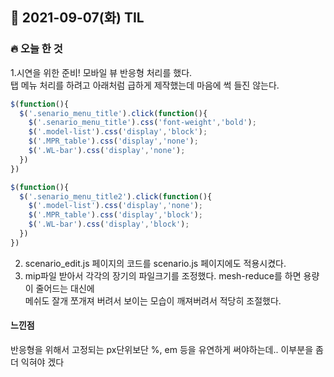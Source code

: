 ## 📆 2021-09-07(화) TIL

### 🔥 오늘 한 것<br>
 
1.시연을 위한 준비!
모바일 뷰 반응형 처리를 했다.<br>
탭 메뉴 처리를 하려고 아래처럼 급하게 제작했는데 마음에 썩 들진 않는다.
```javascript
$(function(){
  $('.senario_menu_title').click(function(){
    $('.senario_menu_title').css('font-weight','bold');
    $('.model-list').css('display','block');
    $('.MPR_table').css('display','none');
    $('.WL-bar').css('display','none');
  })
})

$(function(){
  $('.senario_menu_title2').click(function(){
    $('.model-list').css('display','none');
    $('.MPR_table').css('display','block');
    $('.WL-bar').css('display','block');
  })
})

```
2. scenario_edit.js 페이지의 코드를 scenario.js 페이지에도 적용시켰다.
3. mip파일 받아서 각각의 장기의 파일크기를 조정했다. mesh-reduce를 하면 용량이 줄어드는 대신에 <br>
메쉬도 잘개 쪼개져 버려서 보이는 모습이 깨져버려서 적당히 조절했다. 

#### 느낀점

반응형을 위해서 고정되는 px단위보단 %, em 등을 유연하게 써야하는데.. 이부분을 좀더 익혀야 겠다<br>
